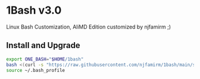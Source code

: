 # 1Bash v3.0

Linux Bash Customization, AliMD Edition customized by njfamirm ;)

## Install and Upgrade

```bash
export ONE_BASH="$HOME/1bash"
bash <(curl -s "https://raw.githubusercontent.com/njfamirm/1bash/main/setup.sh")
source ~/.bash_profile
```
